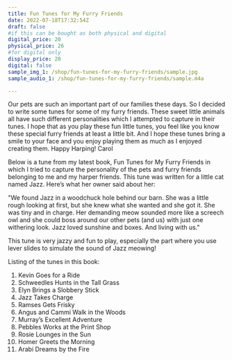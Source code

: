 ```yaml
---
title: Fun Tunes for My Furry Friends
date: 2022-07-18T17:32:54Z
draft: false
#if this can be bought as both physical and digital
digital_price: 20
physical_price: 26
#for digital only
display_price: 20
digital: false
sample_img_1: /shop/fun-tunes-for-my-furry-friends/sample.jpg
sample_audio_1: /shop/fun-tunes-for-my-furry-friends/sample.m4a

---
```

Our pets are such an important part of our families these days. So I decided to write some tunes for some of my furry friends. These sweet little animals all have such different personalities which I attempted to capture in their tunes. I hope that as you play these fun little tunes, you feel like you know these special furry friends at least a little bit. And I hope these tunes bring a smile to your face and you enjoy playing them as much as I enjoyed creating them. Happy Harping! Carol

Below is a tune from my latest book, Fun Tunes for My Furry Friends in which I tried to capture the personality of the pets and furry friends belonging to me and my harper friends. This tune was written for a little cat named Jazz.  Here’s what her owner said about her:

"We found Jazz in a woodchuck hole behind our barn. She was a little rough looking at first, but she knew what she wanted and she got it. She was tiny and in charge. Her demanding meow sounded more like a screech owl and she could boss around our other pets (and us) with just one withering look. Jazz loved sunshine and boxes. And living with us."

This tune is very jazzy and fun to play, especially the part where you use lever slides to simulate the sound of Jazz meowing!  

Listing of the tunes in this book:

1. Kevin Goes for a Ride 
2. Schweedles Hunts in the Tall Grass 
3. Elyn Brings a Slobbery Stick 
4. Jazz Takes Charge 
5. Ramses Gets Frisky 
6. Angus and Cammi Walk in the Woods 
7. Murray’s Excellent Adventure 
7. Pebbles Works at the Print Shop 
7. Rosie Lounges in the Sun 
7. Homer Greets the Morning 
7. Arabi Dreams by the Fire 
